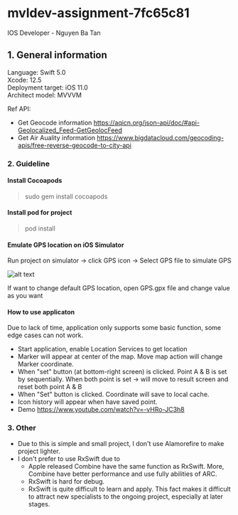 # mvldev-assignment-7fc65c81
IOS Developer - Nguyen Ba Tan

## 1. General information

Language: Swift 5.0 <br />
Xcode: 12.5 <br />
Deployment target: iOS 11.0 <br />
Architect model: MVVVM <br />

Ref API:
- Get Geocode information
https://aqicn.org/json-api/doc/#api-Geolocalized_Feed-GetGeolocFeed
- Get Air Auality information
https://www.bigdatacloud.com/geocoding-apis/free-reverse-geocode-to-city-api

### 2. Guideline

#### Install Cocoapods

> sudo gem install cocoapods

#### Install pod for project

> pod install

#### Emulate GPS location on iOS Simulator

Run project on simulator -> click GPS icon -> Select GPS file to simulate GPS

![alt text](https://i.imgur.com/1qwQb91.png)

If want to change default GPS location, open GPS.gpx file and change value as you want


#### How to use applicaton

Due to lack of time, application only supports some basic function, some edge cases can not work.

- Start application, enable Location Services to get location
- Marker will appear at center of the map. Move map action will change Marker coordinate.
- When "set" button (at bottom-right screen) is clicked. Point A & B is set by sequentially. When both point is set -> will move to result screen and reset both point A & B
- When "Set" button is clicked. Coordinate will save to local cache.
- Icon history will appear when have saved point.
- Demo https://www.youtube.com/watch?v=-vHRo-JC3h8

### 3. Other

- Due to this is simple and small project, I don't use Alamorefire to make project lighter.
- I don't prefer to use RxSwift due to
   + Apple released Combine have the same function as RxSwift. More, Combine have better performance and use fully abilities of ARC.
   + RxSwift is hard for debug.
   + RxSwift is quite difficult to learn and apply. This fact makes it difficult to attract new specialists to the ongoing project, especially at later stages.
